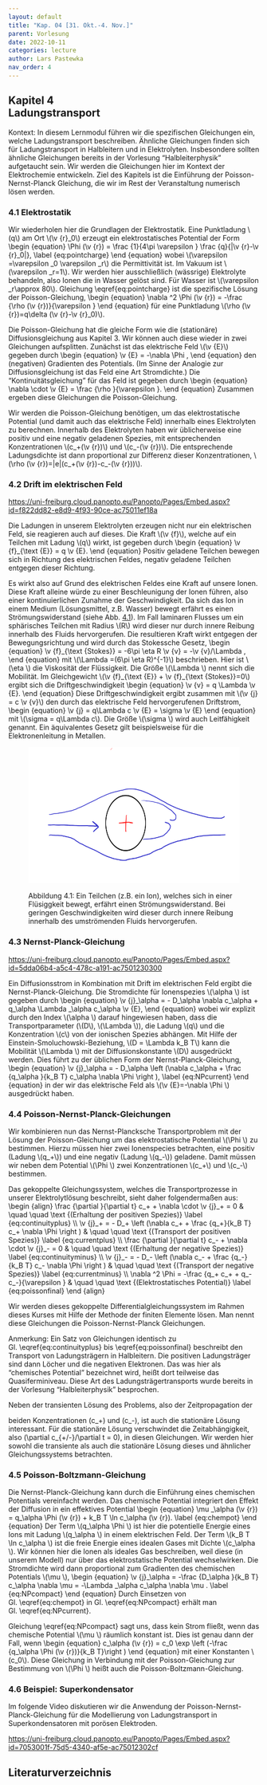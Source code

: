 ```yaml
---
layout: default
title: "Kap. 04 [31. Okt.-4. Nov.]"
parent: Vorlesung
date: 2022-10-11
categories: lecture
author: Lars Pastewka
nav_order: 4
---
```



<h2 class='chapterHead'><span class='titlemark'>Kapitel 4</span><br /><a id='x1-10004'></a>Ladungstransport</h2>
<div class='framedenv' id='shaded*-1'>
<!-- l. 6 --><p class='noindent'><span class='underline'><span class='cmbx-12'>Kontext:</span></span> In diesem Lernmodul führen wir die spezifischen Gleichungen ein,
welche Ladungstransport beschreiben. Ähnliche Gleichungen finden sich für
Ladungstransport in Halbleitern und in Elektrolyten. Insbesondere sollten
ähnliche Gleichungen bereits in der Vorlesung “Halbleiterphysik” aufgetaucht
sein. Wir werden die Gleichungen hier im Kontext der Elektrochemie
entwickeln. Ziel des Kapitels ist die Einführung der Poisson-Nernst-Planck
Gleichung, die wir im Rest der Veranstaltung numerisch lösen werden. </p></div>
<h3 class='sectionHead'><span class='titlemark'>4.1 </span> <a id='x1-20004.1'></a>Elektrostatik</h3>
<!-- l. 12 --><p class='noindent'>Wir wiederholen hier die Grundlagen der Elektrostatik. Eine Punktladung \(q\) am
Ort \(\v {r}_0\) erzeugt ein elektrostatisches Potential der Form \begin {equation} \Phi (\v {r}) = \frac {1}{4\pi \varepsilon } \frac {q}{|\v {r}-\v {r}_0|}, \label {eq:pointcharge} \end {equation}
wobei \(\varepsilon =\varepsilon _0 \varepsilon _r\) die Permittivität ist. Im Vakuum ist \(\varepsilon _r=1\). Wir werden hier ausschließlich
(wässrige) Elektrolyte behandeln, also Ionen die in Wasser gelöst sind. Für
Wasser ist \(\varepsilon _r\approx 80\). Gleichung \eqref{eq:pointcharge} ist die spezifische Lösung der
Poisson-Gleichung, \begin {equation} \nabla ^2 \Phi (\v {r}) = -\frac {\rho (\v {r})}{\varepsilon } \end {equation}
für eine Punktladung \(\rho (\v {r})=q\delta (\v {r}-\v {r}_0)\).
</p><!-- l. 23 --><p class='indent'> Die Poisson-Gleichung hat die gleiche Form wie die (stationäre)
Diffusionsgleichung aus Kapitel 3. Wir können auch diese wieder in zwei
Gleichungen aufsplitten. Zunächst ist das elektrische Feld \(\v {E}\) gegeben durch
\begin {equation} \v {E} = -\nabla \Phi , \end {equation}
den (negativen) Gradienten des Potentials. (Im Sinne der Analogie zur
Diffusionsgleichung ist das Feld eine Art Stromdichte.) Die “Kontinuitätsgleichung”
für das Feld ist gegeben durch \begin {equation} \nabla \cdot \v {E} = \frac {\rho }{\varepsilon }. \end {equation}
Zusammen ergeben diese Gleichungen die Poisson-Gleichung.
</p><!-- l. 33 --><p class='indent'> Wir werden die Poisson-Gleichung benötigen, um das elektrostatische
Potential (und damit auch das elektrische Feld) innerhalb eines Elektrolyten zu
berechnen. Innerhalb des Elektrolyten haben wir üblicherweise eine positiv und
eine negativ geladenen Spezies, mit entsprechenden Konzentrationen \(c_+(\v {r})\) und \(c_-(\v {r})\). Die
entsprechende Ladungsdichte ist dann proportional zur Differenz dieser
Konzentrationen, \(\rho (\v {r})=|e|(c_+(\v {r})-c_-(\v {r}))\).
</p><!-- l. 35 --><p class='noindent'>
</p>



<h3 class='sectionHead'><span class='titlemark'>4.2 </span> <a id='x1-30004.2'></a>Drift im elektrischen Feld</h3>
<!-- l. 37 --><p class='noindent'><a class='url' href='https://uni-freiburg.cloud.panopto.eu/Panopto/Pages/Embed.aspx?id=f822dd82-e8d9-4f93-90ce-ac75011ef18a'><span class='cmtt-12'>https://uni-freiburg.cloud.panopto.eu/Panopto/Pages/Embed.aspx?id=f822dd82-e8d9-4f93-90ce-ac75011ef18a</span></a>
</p><!-- l. 39 --><p class='indent'> Die Ladungen in unserem Elektrolyten erzeugen nicht nur ein elektrischen
Feld, sie reagieren auch auf dieses. Die Kraft \(\v {f}\), welche auf ein Teilchen mit Ladung
\(q\) wirkt, ist gegeben durch \begin {equation} \v {f}_{\text {E}} = q \v {E}. \end {equation}
Positiv geladene Teilchen bewegen sich in Richtung des elektrischen Feldes,
negativ geladene Teilchen entgegen dieser Richtung.
</p><!-- l. 45 --><p class='indent'> Es wirkt also auf Grund des elektrischen Feldes eine <span class='cmti-12'>Kraft </span>auf unsere Ionen.
Diese Kraft alleine würde zu einer <span class='cmti-12'>Beschleunigung </span>der Ionen führen,
also einer kontinuierlichen Zunahme der Geschwindigkeit. Da sich das
Ion in einem Medium (Lösungsmittel, z.B. Wasser) bewegt erfährt es
einen Strömungswiderstand (siehe Abb. <a href='#x1-3001r1'>4.1<!-- tex4ht:ref: fig:brownian --></a>). Im Fall laminaren Flusses
um ein sphärisches Teilchen mit Radius \(R\) wird dieser nur durch innere
Reibung innerhalb des Fluids hervorgerufen. Die resultieren Kraft wirkt
entgegen der Bewegungsrichtung und wird durch das Stokessche Gesetz,
\begin {equation} \v {f}_{\text {Stokes}} = -6\pi \eta R \v {v} = -\v {v}/\Lambda , \end {equation}
mit \(\Lambda =(6\pi \eta R)^{-1}\) beschrieben. Hier ist \(\eta \) die Viskosität der Flüssigkeit. Die Größe \(\Lambda \) nennt sich
die <span class='cmti-12'>Mobilität</span>. Im Gleichgewicht \(\v {f}_{\text {E}} + \v {f}_{\text {Stokes}}=0\) ergibt sich die Driftgeschwindigkeit
\begin {equation} \v {v} = q \Lambda \v {E}. \end {equation}
Diese Driftgeschwindigkeit ergibt zusammen mit \(\v {j} = c \v {v}\) den durch das elektrische Feld
hervorgerufenen Driftstrom, \begin {equation} \v {j} = q\Lambda c \v {E} = \sigma \v {E} \end {equation}
mit \(\sigma = q\Lambda c\). Die Größe \(\sigma \) wird auch Leitfähigkeit genannt. Ein äquivalentes Gesetz gilt
beispielsweise für die Elektronenleitung in Metallen.
</p>
<figure class='figure'>







<!-- l. 64 --><p class='noindent'> <img alt='PIC' height='273' src='Figures/Drag_Force-.png' width='585' /> <a id='x1-3001r1'></a>
<a id='x1-3002'></a>
</p>
<figcaption class='caption'><span class='id'>Abbildung 4.1: </span><span class='content'>Ein Teilchen (z.B. ein Ion), welches sich in einer
Flüsiggkeit bewegt, erfährt einen Strömungswiderstand. Bei geringen
Geschwindigkeiten wird dieser durch innere Reibung innerhalb des
umströmenden Fluids hervorgerufen.
</span></figcaption><!-- tex4ht:label?: x1-3001r4.2 -->



</figure>
<h3 class='sectionHead'><span class='titlemark'>4.3 </span> <a id='x1-40004.3'></a>Nernst-Planck-Gleichung</h3>
<!-- l. 72 --><p class='noindent'><a class='url' href='https://uni-freiburg.cloud.panopto.eu/Panopto/Pages/Embed.aspx?id=5dda06b4-a5c4-478c-a191-ac7501230300'><span class='cmtt-12'>https://uni-freiburg.cloud.panopto.eu/Panopto/Pages/Embed.aspx?id=5dda06b4-a5c4-478c-a191-ac7501230300</span></a>
</p><!-- l. 74 --><p class='indent'> Ein Diffusionsstrom in Kombination mit Drift im elektrischen Feld ergibt die
<span class='cmti-12'>Nernst-Planck-Gleichung</span>. Die Stromdichte für Ionenspezies \(\alpha \) ist gegeben durch
\begin {equation} \v {j}_\alpha = - D_\alpha \nabla c_\alpha + q_\alpha \Lambda _\alpha c_\alpha \v {E}, \end {equation}
wobei wir explizit durch den Index \(\alpha \) darauf hingewiesen haben, dass die
Transportparameter (\(D\), \(\Lambda \)), die Ladung \(q\) und die Konzentration \(c\) von der ionischen
Spezies abhängen. Mit Hilfe der Einstein-Smoluchowski-Beziehung, \(D = \Lambda k_B T\) kann die
Mobilität \(\Lambda \) mit der Diffusionskonstante \(D\) ausgedrückt werden. Dies führt zu der
üblichen Form der Nernst-Planck-Gleichung, \begin {equation} \v {j}_\alpha = - D_\alpha \left (\nabla c_\alpha + \frac {q_\alpha }{k_B T} c_\alpha \nabla \Phi \right ), \label {eq:NPcurrent} \end {equation}
in der wir das elektrische Feld als \(\v {E}=-\nabla \Phi \) ausgedrückt haben.
</p><!-- l. 89 --><p class='noindent'>
</p>
<h3 class='sectionHead'><span class='titlemark'>4.4 </span> <a id='x1-50004.4'></a>Poisson-Nernst-Planck-Gleichungen</h3>
<!-- l. 91 --><p class='noindent'>Wir kombinieren nun das Nernst-Plancksche Transportproblem mit der Lösung
der Poisson-Gleichung um das elektrostatische Potential \(\Phi \) zu bestimmen. Hierzu
müssen hier zwei Ionenspecies betrachten, eine positiv (Ladung \(q_+\)) und eine
negativ (Ladung \(q_-\)) geladene. Damit müssen wir neben dem Potential \(\Phi \) zwei
Konzentrationen \(c_+\) und \(c_-\) bestimmen.
</p><!-- l. 93 --><p class='indent'> Das gekoppelte Gleichungssystem, welches die Transportprozesse in
unserer Elektrolytlösung beschreibt, sieht daher folgendermaßen aus: \begin {align} \frac {\partial }{\partial t} c_+ + \nabla \cdot \v {j}_+ = 0 &amp; \quad \quad \text {(Erhaltung der positiven Spezies)} \label {eq:continuityplus} \\ \v {j}_+ = - D_+ \left (\nabla c_+ + \frac {q_+}{k_B T} c_+ \nabla \Phi \right ) &amp; \quad \quad \text {(Transport der positiven Spezies)} \label {eq:currentplus} \\ \frac {\partial }{\partial t} c_- + \nabla \cdot \v {j}_- = 0 &amp; \quad \quad \text {(Erhaltung der negative Spezies)} \label {eq:continuityminus} \\ \v {j}_- = - D_- \left (\nabla c_- + \frac {q_-}{k_B T} c_- \nabla \Phi \right ) &amp; \quad \quad \text {(Transport der negative Spezies)} \label {eq:currentminus} \\ \nabla ^2 \Phi = -\frac {q_+ c_+ + q_- c_-}{\varepsilon } &amp; \quad \quad \text {(Elektrostatisches Potential)} \label {eq:poissonfinal} \end {align}
</p><!-- l. 128 --><p class='indent'> Wir werden dieses gekoppelte Differentialgleichungssystem im Rahmen dieses
Kurses mit Hilfe der Methode der finiten Elemente lösen. Man nennt diese
Gleichungen die <span class='cmti-12'>Poisson-Nernst-Planck Gleichungen</span>.
</p>
<div class='framedenv' id='shaded*-1'>
<!-- l. 130 --><p class='noindent'><span class='underline'><span class='cmbx-12'>Anmerkung:</span></span> Ein Satz von Gleichungen identisch zu Gl. \eqref{eq:continuityplus}
bis \eqref{eq:poissonfinal} beschreibt den Transport von Ladungsträgern in
Halbleitern. Die positiven Ladungsträger sind dann Löcher und die negativen
Elektronen. Das was hier als “chemisches Potential” bezeichnet wird, heißt dort
teilweise das Quasiferminiveau. Diese Art des Ladungsträgertransports wurde
bereits in der Vorlesung “Halbleiterphysik” besprochen. </p></div>



<!-- l. 134 --><p class='indent'> Neben der transienten Lösung des Problems, also der Zeitpropagation der
beiden Konzentrationen \(c_+\) und \(c_-\), ist auch die stationäre Lösung interessant. Für
die stationäre Lösung verschwindet die Zeitabhängigkeit, also \(\partial c_{+/-}/\partial t = 0\), in diesen
Gleichungen. Wir werden hier sowohl die transiente als auch die stationäre
Lösung dieses und ähnlicher Gleichungssystems betrachten.
</p><!-- l. 137 --><p class='noindent'>
</p>
<h3 class='sectionHead'><span class='titlemark'>4.5 </span> <a id='x1-60004.5'></a>Poisson-Boltzmann-Gleichung</h3>
<!-- l. 139 --><p class='noindent'>Die Nernst-Planck-Gleichung kann durch die Einführung eines <span class='cmti-12'>chemischen
</span><span class='cmti-12'>Potentials </span>vereinfacht werden. Das chemische Potential integriert den Effekt der
Diffusion in ein effektives Potential \begin {equation} \mu _\alpha (\v {r}) = q_\alpha \Phi (\v {r}) + k_B T \ln c_\alpha (\v {r}). \label {eq:chempot} \end {equation}
Der Term \(q_\alpha \Phi \) ist hier die potentielle Energie eines Ions mit Ladung \(q_\alpha \) in einem
elektrischen Feld. Der Term \(k_B T \ln c_\alpha \) ist die freie Energie eines idealen Gases mit Dichte \(c_\alpha \).
Wir können hier die Ionen als ideales Gas beschreiben, weil diese (in
unserem Modell) nur über das elektrostatische Potential wechselwirken. Die
Stromdichte wird dann proportional zum Gradienten des chemischen Potentials \(\mu \),
\begin {equation} \v {j}_\alpha = -\frac {D_\alpha }{k_B T} c_\alpha \nabla \mu = -\Lambda _\alpha c_\alpha \nabla \mu . \label {eq:NPcompact} \end {equation}
Durch Einsetzen von Gl. \eqref{eq:chempot} in Gl. \eqref{eq:NPcompact}
erhält man Gl. \eqref{eq:NPcurrent}.
</p><!-- l. 155 --><p class='indent'> Gleichung \eqref{eq:NPcompact} sagt uns, dass kein Strom fließt, wenn das
chemische Potential \(\mu \) räumlich konstant ist. Dies ist genau dann der Fall, wenn
\begin {equation} c_\alpha (\v {r}) = c_0 \exp \left (-\frac {q_\alpha \Phi (\v {r})}{k_B T}\right ) \end {equation}
mit einer Konstanten \(c_0\). Diese Gleichung in Verbindung mit der Poisson-Gleichung
zur Bestimmung von \(\Phi \) heißt auch die <span class='cmti-12'>Poisson-Boltzmann-Gleichung</span>.
</p><!-- l. 162 --><p class='noindent'>
</p>
<h3 class='sectionHead'><span class='titlemark'>4.6 </span> <a id='x1-70004.6'></a>Beispiel: Superkondensator</h3>
<!-- l. 164 --><p class='noindent'>Im folgende Video diskutieren wir die Anwendung der Poisson-Nernst-Planck-Gleichung
für die Modellierung von Ladungstransport in Superkondensatoren mit porösen
Elektroden.
</p><!-- l. 166 --><p class='indent'> <a class='url' href='https://uni-freiburg.cloud.panopto.eu/Panopto/Pages/Embed.aspx?id=7053001f-75d5-4340-af5e-ac75012302cf'><span class='cmtt-12'>https://uni-freiburg.cloud.panopto.eu/Panopto/Pages/Embed.aspx?id=7053001f-75d5-4340-af5e-ac75012302cf</span></a>



</p>
<h2 class='likechapterHead'><a id='x1-80004.6'></a>Literaturverzeichnis</h2>

